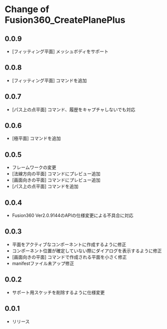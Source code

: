 # Change of Fusion360_CreatePlanePlus

## 0.0.9
+ [フィッティング平面] メッシュボディをサポート

## 0.0.8
+ [フィッティング平面] コマンドを追加

## 0.0.7
+ [パス上の点平面] コマンド、履歴をキャプチャしないでも対応

## 0.0.6
+ [極平面] コマンドを追加

## 0.0.5
+ フレームワークの変更
+ [法線方向の平面] コマンドにプレビュー追加
+ [画面向きの平面] コマンドにプレビュー追加
+ [パス上の点平面] コマンドを追加

## 0.0.4
+ Fusion360 Ver2.0.9144のAPIの仕様変更による不具合に対応

## 0.0.3
+ 平面をアクティブなコンポーネントに作成するように修正
+ コンポーネント位置が確定していない際にダイアログを表示するように修正
+ [画面向きの平面] コマンドで作成される平面を小さく修正
+ manifestファイル未アップ修正

## 0.0.2
+ サポート用スケッチを削除するように仕様変更

## 0.0.1
+ リリース